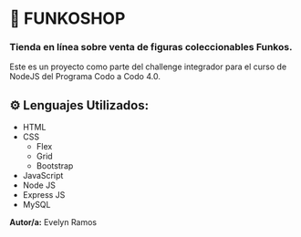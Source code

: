 # 🚀 FUNKOSHOP

### Tienda en línea sobre venta de figuras coleccionables Funkos.

Este es un proyecto como parte del challenge integrador para el curso de NodeJS del Programa Codo a Codo 4.0.

## ⚙️ Lenguajes Utilizados:

- HTML
- CSS
    - Flex
    - Grid
    - Bootstrap
- JavaScript
- Node JS
- Express JS
- MySQL

__Autor/a:__ Evelyn Ramos
